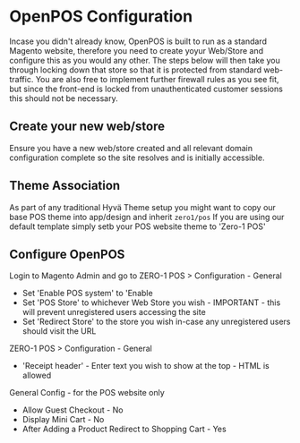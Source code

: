 # OpenPOS Configuration
Incase you didn't already know, OpenPOS is built to run as a standard Magento website, therefore you need to create yoyur Web/Store and configure this as you would any other. 
The steps below will then take you through locking down that store so that it is protected from standard web-traffic. 
You are also free to implement further firewall rules as you see fit, but since the front-end is locked from unauthenticated customer sessions this should not be necessary.

## Create your new web/store
Ensure you have a new web/store created and all relevant domain configuration complete so the site resolves and is initially accessible.

## Theme Association
As part of any traditional Hyvä Theme setup you might want to copy our base POS theme into app/design and inherit `zero1/pos`
If you are using our default template simply setb your POS website theme to 'Zero-1 POS'

## Configure OpenPOS
Login to Magento Admin and go to 
ZERO-1 POS > Configuration - General
 - Set 'Enable POS system' to 'Enable
 - Set 'POS Store' to whichever Web Store you wish - IMPORTANT - this will prevent unregistered users accessing the site
 - Set 'Redirect Store' to the store you wish in-case any unregistered users should visit the URL

ZERO-1 POS > Configuration - General
 - 'Receipt header' - Enter text you wish to show at the top - HTML is allowed

General Config - for the POS website only
 - Allow Guest Checkout	 - No
 - Display Mini Cart - No
 - After Adding a Product Redirect to Shopping Cart	- Yes
